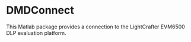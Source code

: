 # DMDConnect
This Matlab package provides a connection to the LightCrafter EVM6500 DLP evaluation platform. 
